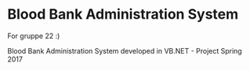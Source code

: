 # Blood Bank Administration System 
For gruppe 22 :)

Blood Bank Administration System developed in VB.NET - Project Spring 2017
